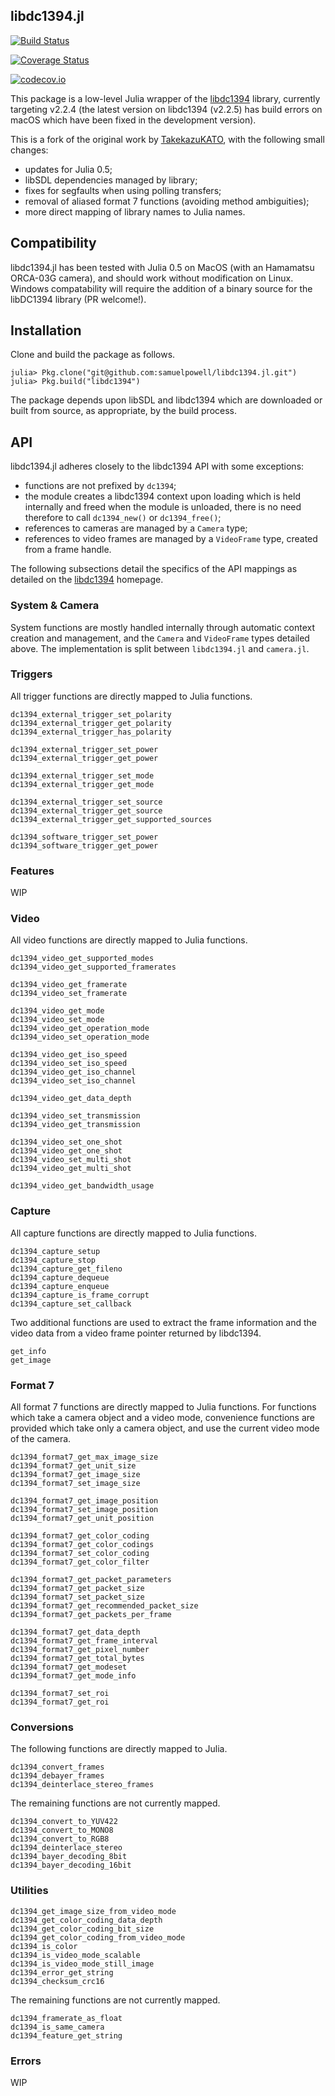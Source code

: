 ## libdc1394.jl

[![Build Status](https://travis-ci.org/samuelpowell/libdc1394.jl.svg?branch=master)](https://travis-ci.org/samuelpowell/libdc1394.jl)

[![Coverage Status](https://coveralls.io/repos/samuelpowell/libdc1394.jl/badge.svg?branch=master&service=github)](https://coveralls.io/github/samuelpowell/libdc1394.jl?branch=master)

[![codecov.io](http://codecov.io/github/samuelpowell/libdc1394.jl/coverage.svg?branch=master)](http://codecov.io/github/samuelpowell/libdc1394.jl?branch=master)

This package is a low-level Julia wrapper of the [libdc1394](http://damien.douxchamps.net/ieee1394/libdc1394/) library, currently targeting v2.2.4 (the latest version on libdc1394 (v2.2.5) has build errors on macOS which have been fixed in the development version).

This is a fork of the original work by [TakekazuKATO](https://github.com/TakekazuKATO/DC1394.jl), with the following small changes:

+ updates for Julia 0.5;
+ libSDL dependencies managed by library;
+ fixes for segfaults when using polling transfers;
+ removal of aliased format 7 functions (avoiding method ambiguities);
+ more direct mapping of library names to Julia names.

## Compatibility

libdc1394.jl has been tested with Julia 0.5 on MacOS (with an Hamamatsu ORCA-03G camera), and should work without modification on Linux. Windows compatability will require the addition of a binary source for the libDC1394 library (PR welcome!).

## Installation

Clone and build the package as follows.

```
julia> Pkg.clone("git@github.com:samuelpowell/libdc1394.jl.git")
julia> Pkg.build("libdc1394")
```

The package depends upon libSDL and libdc1394 which are downloaded or built from source, as appropriate, by the build process.

## API

libdc1394.jl adheres closely to the libdc1394 API with some exceptions:

+ functions are not prefixed by `dc1394`;
+ the module creates a libdc1394 context upon loading which is held internally and freed when the module is unloaded, there is no need therefore to call `dc1394_new()` or `dc1394_free()`;
+ references to cameras are managed by a `Camera` type;
+ references to video frames are managed by a `VideoFrame` type, created from a frame handle.

The following subsections detail the specifics of the API mappings as detailed on the [libdc1394](http://damien.douxchamps.net/ieee1394/libdc1394/) homepage.

### System & Camera

System functions are mostly handled internally through automatic context creation and management, and the `Camera` and `VideoFrame` types detailed above. The implementation is split between `libdc1394.jl` and `camera.jl`.

### Triggers

All trigger functions are directly mapped to Julia functions.

```
dc1394_external_trigger_set_polarity
dc1394_external_trigger_get_polarity
dc1394_external_trigger_has_polarity

dc1394_external_trigger_set_power
dc1394_external_trigger_get_power

dc1394_external_trigger_set_mode
dc1394_external_trigger_get_mode

dc1394_external_trigger_set_source
dc1394_external_trigger_get_source
dc1394_external_trigger_get_supported_sources

dc1394_software_trigger_set_power
dc1394_software_trigger_get_power
```

### Features

WIP

### Video

All video functions are directly mapped to Julia functions.

```
dc1394_video_get_supported_modes
dc1394_video_get_supported_framerates

dc1394_video_get_framerate
dc1394_video_set_framerate

dc1394_video_get_mode
dc1394_video_set_mode
dc1394_video_get_operation_mode
dc1394_video_set_operation_mode

dc1394_video_get_iso_speed
dc1394_video_set_iso_speed
dc1394_video_get_iso_channel
dc1394_video_set_iso_channel

dc1394_video_get_data_depth

dc1394_video_set_transmission
dc1394_video_get_transmission

dc1394_video_set_one_shot
dc1394_video_get_one_shot
dc1394_video_set_multi_shot
dc1394_video_get_multi_shot

dc1394_video_get_bandwidth_usage
```

### Capture

All capture functions are directly mapped to Julia functions.

```
dc1394_capture_setup
dc1394_capture_stop
dc1394_capture_get_fileno
dc1394_capture_dequeue
dc1394_capture_enqueue
dc1394_capture_is_frame_corrupt
dc1394_capture_set_callback
```

Two additional functions are used to extract the frame information and the video data from a video frame pointer returned by libdc1394.

```
get_info
get_image
```

### Format 7

All format 7 functions are directly mapped to Julia functions. For functions which take a camera object and a video mode, convenience functions are provided which take only a camera object, and use the current video mode of the camera.

```
dc1394_format7_get_max_image_size
dc1394_format7_get_unit_size
dc1394_format7_get_image_size
dc1394_format7_set_image_size

dc1394_format7_get_image_position
dc1394_format7_set_image_position
dc1394_format7_get_unit_position

dc1394_format7_get_color_coding
dc1394_format7_get_color_codings
dc1394_format7_set_color_coding
dc1394_format7_get_color_filter

dc1394_format7_get_packet_parameters
dc1394_format7_get_packet_size
dc1394_format7_set_packet_size
dc1394_format7_get_recommended_packet_size
dc1394_format7_get_packets_per_frame

dc1394_format7_get_data_depth
dc1394_format7_get_frame_interval
dc1394_format7_get_pixel_number
dc1394_format7_get_total_bytes
dc1394_format7_get_modeset
dc1394_format7_get_mode_info

dc1394_format7_set_roi
dc1394_format7_get_roi
```

### Conversions

The following functions are directly mapped to Julia.

```
dc1394_convert_frames
dc1394_debayer_frames
dc1394_deinterlace_stereo_frames
```

The remaining functions are not currently mapped.

```
dc1394_convert_to_YUV422
dc1394_convert_to_MONO8
dc1394_convert_to_RGB8
dc1394_deinterlace_stereo
dc1394_bayer_decoding_8bit
dc1394_bayer_decoding_16bit
```

### Utilities

```
dc1394_get_image_size_from_video_mode
dc1394_get_color_coding_data_depth
dc1394_get_color_coding_bit_size
dc1394_get_color_coding_from_video_mode
dc1394_is_color
dc1394_is_video_mode_scalable
dc1394_is_video_mode_still_image
dc1394_error_get_string
dc1394_checksum_crc16
```

The remaining functions are not currently mapped.

```
dc1394_framerate_as_float
dc1394_is_same_camera
dc1394_feature_get_string
```

### Errors

WIP
